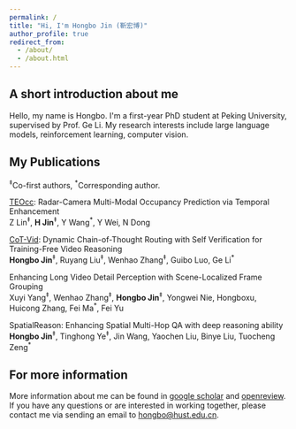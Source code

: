 ```yaml
---
permalink: /
title: "Hi, I'm Hongbo Jin (靳宏博)"
author_profile: true
redirect_from: 
  - /about/
  - /about.html
---
```


A short introduction about me
------
Hello, my name is Hongbo. I'm a first-year PhD student at Peking University, supervised by Prof. Ge Li.
My research interests include large language models, reinforcement learning, computer vision.

My Publications
------
<sup>‡</sup>Co-first authors, <sup>*</sup>Corresponding author.

[TEOcc](https://ebooks.iospress.nl/doi/10.3233/FAIA240480): Radar-Camera Multi-Modal Occupancy Prediction via Temporal Enhancement 
<br>
Z Lin<sup>‡</sup>, **H Jin**<sup>‡</sup>, Y Wang<sup>*</sup>, Y Wei, N Dong

[CoT-Vid](https://arxiv.org/abs/2505.11830): Dynamic Chain-of-Thought Routing with
Self Verification for Training-Free Video Reasoning
<br>
**Hongbo Jin**<sup>‡</sup>, Ruyang Liu<sup>‡</sup>, Wenhao Zhang<sup>‡</sup>, Guibo Luo, Ge Li<sup>*</sup>

Enhancing Long Video Detail Perception with Scene-Localized
Frame Grouping
<br>
Xuyi Yang<sup>‡</sup>, Wenhao Zhang<sup>‡</sup>, **Hongbo Jin**<sup>‡</sup>, Yongwei Nie, Hongboxu, Huicong Zhang, Fei Ma<sup>*</sup>, Fei Yu 

SpatialReason: Enhancing Spatial Multi-Hop QA with deep reasoning ability
<br>
**Hongbo Jin**<sup>‡</sup>, Tinghong Ye<sup>‡</sup>, Jin Wang, Yaochen Liu, Binye Liu, Tuocheng Zeng<sup>*</sup>


For more information
------
More information about me can be found in [google scholar](https://scholar.google.com/citations?user=mFTks3AAAAAJ&hl=en) and [openreview](https://openreview.net/profile?id=~Hongbo_Jin1).
If you have any questions or are interested in working together, please contact me via sending an email to hongbo@hust.edu.cn.
